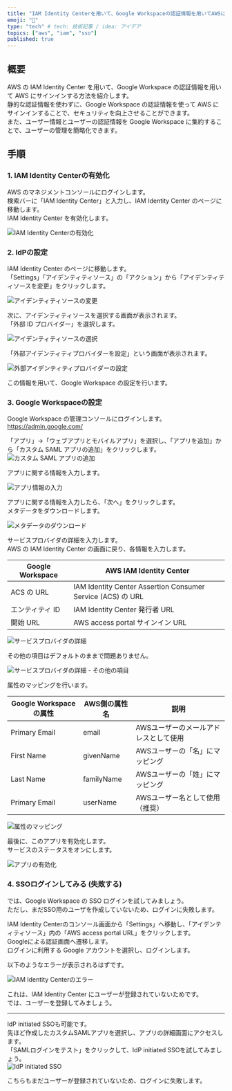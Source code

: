 ```yaml
---
title: "IAM Identity Centerを用いて、Google Workspaceの認証情報を用いてAWSにサインインする"
emoji: "🙌"
type: "tech" # tech: 技術記事 / idea: アイデア
topics: ["aws", "iam", "sso"]
published: true
---
```


## 概要

AWS の IAM Identity Center を用いて、Google Workspace の認証情報を用いて AWS にサインインする方法を紹介します。  
静的な認証情報を使わずに、Google Workspace の認証情報を使って AWS にサインインすることで、セキュリティを向上させることができます。  
また、ユーザー情報とユーザーの認証情報を Google Workspace に集約することで、ユーザーの管理を簡略化できます。  

## 手順

### 1. IAM Identity Centerの有効化

AWS のマネジメントコンソールにログインします。  
検索バーに「IAM Identity Center」と入力し、IAM Identity Center のページに移動します。  
IAM Identity Center を有効化します。  

![IAM Identity Centerの有効化](/images/iam-identity-center-init.png)  

### 2. IdPの設定

IAM Identity Center のページに移動します。  
「Settings」「アイデンティティソース」の「アクション」から「アイデンティティソースを変更」をクリックします。  

![アイデンティティソースの変更](/images/update-identity-source.png)  

次に、アイデンティティソースを選択する画面が表示されます。  
「外部 ID プロバイダー」を選択します。  

![アイデンティティソースの選択](/images/select-identity-source.png)  

「外部アイデンティティプロバイダーを設定」という画面が表示されます。  

![外部アイデンティティプロバイダーの設定](/images/setting-external-idp.png)  

この情報を用いて、Google Workspace の設定を行います。  

### 3. Google Workspaceの設定

Google Workspace の管理コンソールにログインします。  
<https://admin.google.com/>  

「アプリ」→「ウェブアプリとモバイルアプリ」を選択し、「アプリを追加」から「カスタム SAML アプリの追加」をクリックします。 　
![カスタム SAML アプリの追加](/images/create-custom-saml-app.png)  

アプリに関する情報を入力します。  

![アプリ情報の入力](/images/setting-custom-app-detail.png)  

アプリに関する情報を入力したら、「次へ」をクリックします。  
メタデータをダウンロードします。  

![メタデータのダウンロード](/images/download-idp-metadata.png)  

サービスプロバイダの詳細を入力します。  
AWS の IAM Identity Center の画面に戻り、各情報を入力します。  

| Google Workspace | AWS IAM Identity Center |
| --- | --- |
| ACS の URL | IAM Identity Center Assertion Consumer Service (ACS) の URL |
| エンティティ ID | IAM Identity Center 発行者 URL |
| 開始 URL | AWS access portal サインイン URL |

![サービスプロバイダの詳細](/images/setting-service-provider.png)  

その他の項目はデフォルトのままで問題ありません。  

![サービスプロバイダの詳細 - その他の項目](/images/setting-service-provider-other.png)  

属性のマッピングを行います。  

| Google Workspaceの属性 | AWS側の属性名 | 説明 |
| --- | --- | --- |
| Primary Email | email | AWSユーザーのメールアドレスとして使用 |
| First Name | givenName | AWSユーザーの「名」にマッピング |
| Last Name | familyName | AWSユーザーの「姓」にマッピング |
| Primary Email | userName | AWSユーザー名として使用（推奨） |

![属性のマッピング](/images/setting-attribute-mapping.png)  

最後に、このアプリを有効化します。  
サービスのステータスをオンにします。 　

![アプリの有効化](/images/custom-saml-app-service-status.png)  

### 4. SSOログインしてみる (失敗する)

では、Google Workspace の SSO ログインを試してみましょう。  
ただし、まだSSO用のユーザを作成していないため、ログインに失敗します。  

IAM Identity Centerのコンソール画面から「Settings」へ移動し、「アイデンティティソース」内の「AWS access portal URL」をクリックします。  
Googleによる認証画面へ遷移します。  
ログインに利用する Google アカウントを選択し、ログインします。  

以下のようなエラーが表示されるはずです。  

![IAM Identity Centerのエラー](/images/iam-identity-center-signin-failure.png)  

これは、IAM Identity Center にユーザーが登録されていないためです。  
では、ユーザーを登録してみましょう。  

---

IdP initiated SSOも可能です。  
先ほど作成したカスタムSAMLアプリを選択し、アプリの詳細画面にアクセスします。  
「SAMLログインをテスト」をクリックして、IdP initiated SSOを試してみましょう。  
![IdP initiated SSO](/images/idp-initiated-saml-signin.png)  

こちらもまだユーザーが登録されていないため、ログインに失敗します。  

